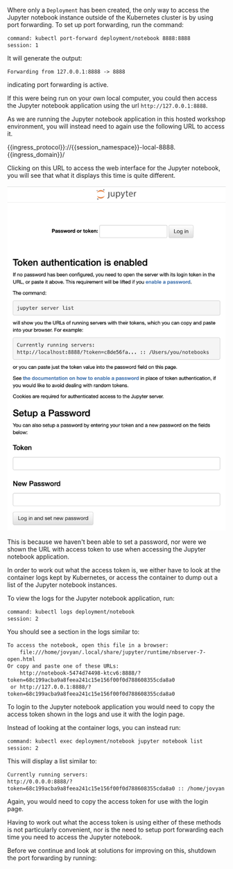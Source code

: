 Where only a ``Deployment`` has been created, the only way to access the Jupyter notebook instance outside of the Kubernetes cluster is by using port forwarding. To set up port forwarding, run the command:

```terminal:execute
command: kubectl port-forward deployment/notebook 8888:8888
session: 1
```

It will generate the output:

```
Forwarding from 127.0.0.1:8888 -> 8888
```

indicating port forwarding is active.

If this were being run on your own local computer, you could then access the Jupyter notebook application using the url ``http://127.0.0.1:8888``.

As we are running the Jupyter notebook application in this hosted workshop environment, you will instead need to again use the following URL to access it.

{{ingress_protocol}}://{{session_namespace}}-local-8888.{{ingress_domain}}/

Clicking on this URL to access the web interface for the Jupyter notebook, you will see that what it displays this time is quite different.

![Token Access](notebook-token-access.png)

This is because we haven't been able to set a password, nor were we shown the URL with access token to use when accessing the Jupyter notebook application.

In order to work out what the access token is, we either have to look at the container logs kept by Kubernetes, or access the container to dump out a list of the Jupyter notebook instances.

To view the logs for the Jupyter notebook application, run:

```terminal:execute
command: kubectl logs deployment/notebook
session: 2
```

You should see a section in the logs similar to:

```
To access the notebook, open this file in a browser:
    file:///home/jovyan/.local/share/jupyter/runtime/nbserver-7-open.html
Or copy and paste one of these URLs:
    http://notebook-5474d74498-ktcv6:8888/?token=68c199acba9a8feea241c15e156f00f0d788608355cda8a0
 or http://127.0.0.1:8888/?token=68c199acba9a8feea241c15e156f00f0d788608355cda8a0
 ```

To login to the Jupyter notebook application you would need to copy the access token shown in the logs and use it with the login page.

Instead of looking at the container logs, you can instead run:

```terminal:execute
command: kubectl exec deployment/notebook jupyter notebook list
session: 2
```

This will display a list similar to:

```
Currently running servers:
http://0.0.0.0:8888/?token=68c199acba9a8feea241c15e156f00f0d788608355cda8a0 :: /home/jovyan
```

Again, you would need to copy the access token for use with the login page.

Having to work out what the access token is using either of these methods is not particularly convenient, nor is the need to setup port forwarding each time you need to access the Jupyter notebook.

Before we continue and look at solutions for improving on this, shutdown the port forwarding by running:

```terminal:interrupt
```
